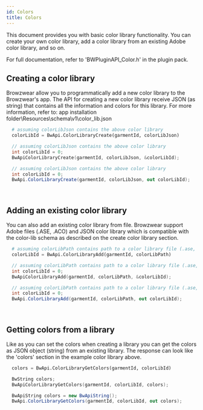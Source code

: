 ```yaml
---
id: Colors
title: Colors
---
```


This document provides you with  basic color library functionality. You can create your own color library, add a color library from an existing Adobe color library, and so on.

For full documentation, refer to 'BWPluginAPI_Color.h' in the plugin pack.

## Creating a color library
Browzwear allow you to programmatically add a new color library to the Browzwear's app.
The API for creating a new color library receive JSON (as string) that contains all the information and colors for this library. For more information, refer to: app installation folder\Resources\schema\v1\color_lib.json
<!--DOCUSAURUS_CODE_TABS-->
<!--Python-->

```python
  # assuming colorLibJson contains the above color library
  colorLibId = BwApi.ColorLibraryCreate(garmentId, colorLibJson)
```
<!--C++-->
```cpp
  // assuming colorLibJson contains the above color library
  int colorLibId = 0;
  BwApiColorLibraryCreate(garmentId, colorLibJson, &colorLibId);
```
<!--C#-->
```csharp
  // assuming colorLibJson contains the above color library
  int colorLibId = 0;
  BwApi.ColorLibraryCreate(garmentId, colorLibJson, out colorLibId);
```
<!--END_DOCUSAURUS_CODE_TABS-->

<br/>

## Adding an existing color library
You can also add an existing color library from file. Browzwear support Adobe files (.ASE, .ACO) and JSON color library which is compatible with the color-lib schema as described on the create color library section.
<!--DOCUSAURUS_CODE_TABS-->
<!--Python-->


```python
  # assuming colorLibPath contains path to a color library file (.ase, .aco or .json).
  colorLibId = BwApi.ColorLibraryAdd(garmentId, colorLibPath)
```
<!--C++-->
```cpp
  // assuming colorLibPath contains path to a color library file (.ase, .aco or .json).
  int colorLibId = 0;
  BwApiColorLibraryAdd(garmentId, colorLibPath, &colorLibId);
```
<!--C#-->
```csharp
  // assuming colorLibPath contains path to a color library file (.ase, .aco or .json).
  int colorLibId = 0;
  BwApi.ColorLibraryAdd(garmentId, colorLibPath, out colorLibId);
```
<!--END_DOCUSAURUS_CODE_TABS-->
<br/>

## Getting colors from a library
Like as you can set the colors when creating a library you can get the colors as JSON object (string) from an existing library. The response can look like the 'colors' section in the example color library above.
<!--DOCUSAURUS_CODE_TABS-->
<!--Python-->
```python
  colors = BwApi.ColorLibraryGetColors(garmentId, colorLibId)
```
<!--C++-->
```cpp
  BwString colors;
  BwApiColorLibraryGetColors(garmentId, colorLibId, colors);
```
<!--C#-->
```csharp
  BwApiString colors = new BwApiString();
  BwApi.ColorLibraryGetColors(garmentId, colorLibId, out colors);
```
<!--END_DOCUSAURUS_CODE_TABS-->
<br/>
